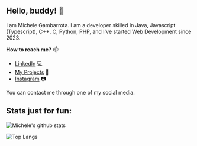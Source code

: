 ## Hello, buddy! 👋
I am Michele Gambarrota. I am a developer skilled in Java, Javascript (Typescript), C++, C, Python, PHP, and I've started Web Development since 2023.

**How to reach me?** 📫 
- [LinkedIn](https://www.linkedin.com/in/michele-gambarrota-400a39217/) 💻
- [My Projects](https://github.com/mgambarrota?tab=repositories) 📜
- [Instagram](https://www.instagram.com/michele_gambarrota/) 📷

You can contact me through one of my social media.

## Stats just for fun:
![Michele's github stats](https://github-readme-stats.vercel.app/api?username=mgambarrota&count_private=false&show_icons=true&theme=dracula&hide=issues)

![Top Langs](https://github-readme-stats.vercel.app/api/top-langs/?username=mgambarrota&layout=compact&show_icons=true&theme=dracula&hide=issues&card_width=500)
